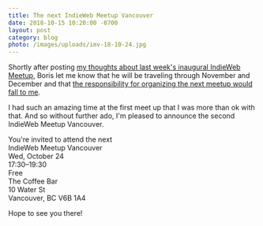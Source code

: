 ```yaml
---
title: The next IndieWeb Meetup Vancouver
date: 2018-10-15 10:20:00 -0700
layout: post
category: blog
photo: /images/uploads/imv-18-10-24.jpg
---
```


Shortly after posting [my thoughts about last week's inaugural IndieWeb Meetup](https://patdryburgh.com/blog/vancouver-indieweb-meetup/), Boris let me know that he will be traveling through November and December and that [the responsibility for organizing the next meetup would fall to me](https://micro.blog/boris/954100).

I had such an amazing time at the first meet up that I was more than ok with that. And so without further ado, I'm pleased to announce the second IndieWeb Meetup Vancouver.

<div vocab="http://schema.org/" class="event-wrapper">
  <div class="event-intro">You're invited to attend the next</div>
  <div class="event-title" property="name">IndieWeb Meetup Vancouver</div>
  <div property="startDate" content="2018-10-24T17:30" class="event-date">Wed, October 24</div>
  <div class="event-time">17:30&ndash;19:30</div>
  <div class="event-price">Free</div>
  <div class="event-venue" property="location" typeof="Place">
    <span property="name">The Coffee Bar</span>
    <div class="address">
      <span property="streetAddress">10 Water St</span><br>
      <span property="addressLocality">Vancouver</span>, <span property="addressRegion">BC</span> <span property="postalCode">V6B 1A4</span>
    </div>
  </div>
</div>

Hope to see you there!